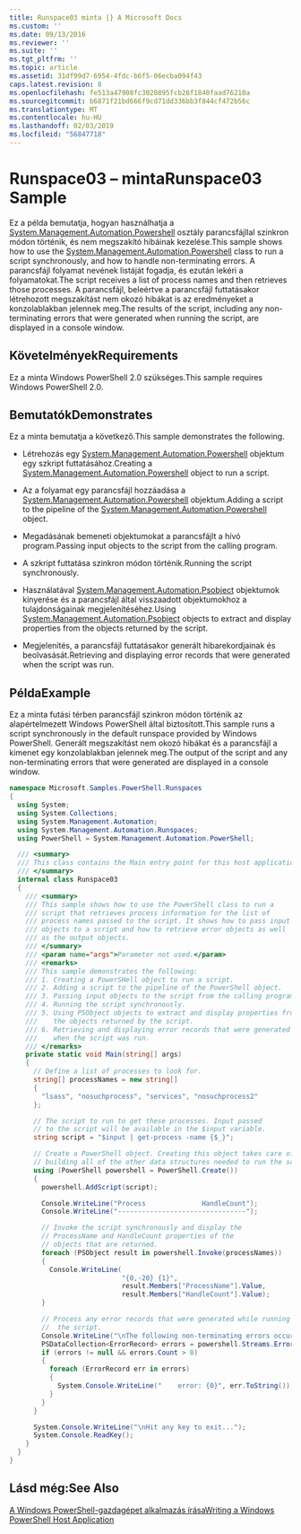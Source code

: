 ```yaml
---
title: Runspace03 minta |} A Microsoft Docs
ms.custom: ''
ms.date: 09/13/2016
ms.reviewer: ''
ms.suite: ''
ms.tgt_pltfrm: ''
ms.topic: article
ms.assetid: 31df99d7-6954-4fdc-b6f5-06ecba094f43
caps.latest.revision: 8
ms.openlocfilehash: fe513a47908fc3020895fcb26f1840faad76210a
ms.sourcegitcommit: b6871f21bd666f9cd71dd336bb3f844cf472b56c
ms.translationtype: MT
ms.contentlocale: hu-HU
ms.lasthandoff: 02/03/2019
ms.locfileid: "56847718"
---
```

# <a name="runspace03-sample"></a><span data-ttu-id="d8dbb-102">Runspace03 – minta</span><span class="sxs-lookup"><span data-stu-id="d8dbb-102">Runspace03 Sample</span></span>

<span data-ttu-id="d8dbb-103">Ez a példa bemutatja, hogyan használhatja a [System.Management.Automation.Powershell](/dotnet/api/system.management.automation.powershell) osztály parancsfájllal szinkron módon történik, és nem megszakító hibáinak kezelése.</span><span class="sxs-lookup"><span data-stu-id="d8dbb-103">This sample shows how to use the [System.Management.Automation.Powershell](/dotnet/api/system.management.automation.powershell) class to run a script synchronously, and how to handle non-terminating errors.</span></span> <span data-ttu-id="d8dbb-104">A parancsfájl folyamat nevének listáját fogadja, és ezután lekéri a folyamatokat.</span><span class="sxs-lookup"><span data-stu-id="d8dbb-104">The script receives a list of process names and then retrieves those processes.</span></span> <span data-ttu-id="d8dbb-105">A parancsfájl, beleértve a parancsfájl futtatásakor létrehozott megszakítást nem okozó hibákat is az eredményeket a konzolablakban jelennek meg.</span><span class="sxs-lookup"><span data-stu-id="d8dbb-105">The results of the script, including any non-terminating errors that were generated when running the script, are displayed in a console window.</span></span>

## <a name="requirements"></a><span data-ttu-id="d8dbb-106">Követelmények</span><span class="sxs-lookup"><span data-stu-id="d8dbb-106">Requirements</span></span>

<span data-ttu-id="d8dbb-107">Ez a minta Windows PowerShell 2.0 szükséges.</span><span class="sxs-lookup"><span data-stu-id="d8dbb-107">This sample requires Windows PowerShell 2.0.</span></span>

## <a name="demonstrates"></a><span data-ttu-id="d8dbb-108">Bemutatók</span><span class="sxs-lookup"><span data-stu-id="d8dbb-108">Demonstrates</span></span>

<span data-ttu-id="d8dbb-109">Ez a minta bemutatja a következő.</span><span class="sxs-lookup"><span data-stu-id="d8dbb-109">This sample demonstrates the following.</span></span>

- <span data-ttu-id="d8dbb-110">Létrehozás egy [System.Management.Automation.Powershell](/dotnet/api/system.management.automation.powershell) objektum egy szkript futtatásához.</span><span class="sxs-lookup"><span data-stu-id="d8dbb-110">Creating a [System.Management.Automation.Powershell](/dotnet/api/system.management.automation.powershell) object to run a script.</span></span>

- <span data-ttu-id="d8dbb-111">Az a folyamat egy parancsfájl hozzáadása a [System.Management.Automation.Powershell](/dotnet/api/system.management.automation.powershell) objektum.</span><span class="sxs-lookup"><span data-stu-id="d8dbb-111">Adding a script to the pipeline of the [System.Management.Automation.Powershell](/dotnet/api/system.management.automation.powershell) object.</span></span>

- <span data-ttu-id="d8dbb-112">Megadásának bemeneti objektumokat a parancsfájlt a hívó program.</span><span class="sxs-lookup"><span data-stu-id="d8dbb-112">Passing input objects to the script from the calling program.</span></span>

- <span data-ttu-id="d8dbb-113">A szkript futtatása szinkron módon történik.</span><span class="sxs-lookup"><span data-stu-id="d8dbb-113">Running the script synchronously.</span></span>

- <span data-ttu-id="d8dbb-114">Használatával [System.Management.Automation.Psobject](/dotnet/api/System.Management.Automation.PSObject) objektumok kinyerése és a parancsfájl által visszaadott objektumokhoz a tulajdonságainak megjelenítéséhez.</span><span class="sxs-lookup"><span data-stu-id="d8dbb-114">Using [System.Management.Automation.Psobject](/dotnet/api/System.Management.Automation.PSObject) objects to extract and display properties from the objects returned by the script.</span></span>

- <span data-ttu-id="d8dbb-115">Megjelenítés, a parancsfájl futtatásakor generált hibarekordjainak és beolvasását.</span><span class="sxs-lookup"><span data-stu-id="d8dbb-115">Retrieving and displaying error records that were generated when the script was run.</span></span>

## <a name="example"></a><span data-ttu-id="d8dbb-116">Példa</span><span class="sxs-lookup"><span data-stu-id="d8dbb-116">Example</span></span>

<span data-ttu-id="d8dbb-117">Ez a minta futási térben parancsfájl szinkron módon történik az alapértelmezett Windows PowerShell által biztosított.</span><span class="sxs-lookup"><span data-stu-id="d8dbb-117">This sample runs a script synchronously in the default runspace provided by Windows PowerShell.</span></span> <span data-ttu-id="d8dbb-118">Generált megszakítást nem okozó hibákat és a parancsfájl a kimenet egy konzolablakban jelennek meg.</span><span class="sxs-lookup"><span data-stu-id="d8dbb-118">The output of the script and any non-terminating errors that were generated are displayed in a console window.</span></span>

```csharp
namespace Microsoft.Samples.PowerShell.Runspaces
{
  using System;
  using System.Collections;
  using System.Management.Automation;
  using System.Management.Automation.Runspaces;
  using PowerShell = System.Management.Automation.PowerShell;

  /// <summary>
  /// This class contains the Main entry point for this host application.
  /// </summary>
  internal class Runspace03
  {
    /// <summary>
    /// This sample shows how to use the PowerShell class to run a
    /// script that retrieves process information for the list of
    /// process names passed to the script. It shows how to pass input
    /// objects to a script and how to retrieve error objects as well
    /// as the output objects.
    /// </summary>
    /// <param name="args">Parameter not used.</param>
    /// <remarks>
    /// This sample demonstrates the following:
    /// 1. Creating a PowerSHell object to run a script.
    /// 2. Adding a script to the pipeline of the PowerShell object.
    /// 3. Passing input objects to the script from the calling program.
    /// 4. Running the script synchronously.
    /// 5. Using PSObject objects to extract and display properties from
    ///    the objects returned by the script.
    /// 6. Retrieving and displaying error records that were generated
    ///    when the script was run.
    /// </remarks>
    private static void Main(string[] args)
    {
      // Define a list of processes to look for.
      string[] processNames = new string[]
      {
        "lsass", "nosuchprocess", "services", "nosuchprocess2"
      };

      // The script to run to get these processes. Input passed
      // to the script will be available in the $input variable.
      string script = "$input | get-process -name {$_}";

      // Create a PowerShell object. Creating this object takes care of
      // building all of the other data structures needed to run the script.
      using (PowerShell powershell = PowerShell.Create())
      {
        powershell.AddScript(script);

        Console.WriteLine("Process              HandleCount");
        Console.WriteLine("--------------------------------");

        // Invoke the script synchronously and display the
        // ProcessName and HandleCount properties of the
        // objects that are returned.
        foreach (PSObject result in powershell.Invoke(processNames))
        {
          Console.WriteLine(
                            "{0,-20} {1}",
                            result.Members["ProcessName"].Value,
                            result.Members["HandleCount"].Value);
        }

        // Process any error records that were generated while running
        //  the script.
        Console.WriteLine("\nThe following non-terminating errors occurred:\n");
        PSDataCollection<ErrorRecord> errors = powershell.Streams.Error;
        if (errors != null && errors.Count > 0)
        {
          foreach (ErrorRecord err in errors)
          {
            System.Console.WriteLine("    error: {0}", err.ToString());
          }
        }
      }

      System.Console.WriteLine("\nHit any key to exit...");
      System.Console.ReadKey();
    }
  }
}
```

## <a name="see-also"></a><span data-ttu-id="d8dbb-119">Lásd még:</span><span class="sxs-lookup"><span data-stu-id="d8dbb-119">See Also</span></span>

[<span data-ttu-id="d8dbb-120">A Windows PowerShell-gazdagépet alkalmazás írása</span><span class="sxs-lookup"><span data-stu-id="d8dbb-120">Writing a Windows PowerShell Host Application</span></span>](./writing-a-windows-powershell-host-application.md)